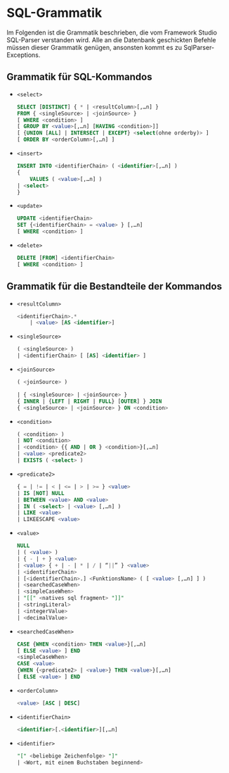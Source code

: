 # SQL-Grammatik

Im Folgenden ist die Grammatik beschrieben, die vom Framework Studio SQL-Parser verstanden wird. Alle an die Datenbank geschickten Befehle müssen dieser Grammatik genügen, ansonsten kommt es zu SqlParser-Exceptions.

## Grammatik für SQL-Kommandos

* `<select>`

    ```sql
    SELECT [DISTINCT] { * | <resultColumn>[,…n] }
    FROM { <singleSource> | <joinSource> }
    [ WHERE <condition> ]
    [ GROUP BY <value>[,…n] [HAVING <condition>]]
    [ {UNION [ALL] | INTERSECT | EXCEPT} <select(ohne orderby)> ]
    [ ORDER BY <orderColumn>[,…n] ]
   ```

* `<insert>`

    ```sql
    INSERT INTO <identifierChain> ( <identifier>[,…n] )
    {
        VALUES ( <value>[,…n] )
    | <select>
    }
    ```

* `<update>`

    ```sql
    UPDATE <identifierChain>
    SET {<identifierChain> = <value> } [,…n]
    [ WHERE <condition> ]
    ```

* `<delete>`

    ```sql
    DELETE [FROM] <identifierChain>
    [ WHERE <condition> ]
    ```

## Grammatik für die Bestandteile der Kommandos

* `<resultColumn>`

    ```sql
    <identifierChain>.*
        | <value> [AS <identifier>]
    ```

* `<singleSource>`

    ```sql
    ( <singleSource> )
    | <identifierChain> [ [AS] <identifier> ]
    ```

* `<joinSource>`

    ```sql
    ( <joinSource> )

    | { <singleSource> | <joinSource> }
    { INNER | {LEFT | RIGHT | FULL} [OUTER] } JOIN
    { <singleSource> | <joinSource> } ON <condition>
    ```

* `<condition>`

    ```sql
    ( <condition> )
    | NOT <condition>
    | <condition> {{ AND | OR } <condition>}[,…n]
    | <value> <predicate2>
    | EXISTS ( <select> )
    ```

* `<predicate2>`

    ```sql
    { = | != | < | <= | > | >= } <value>
    | IS [NOT] NULL
    | BETWEEN <value> AND <value>
    | IN ( <select> | <value> [,…n] )
    | LIKE <value>
    | LIKEESCAPE <value>
    ```

* `<value>`

    ```sql
    NULL
    | ( <value> )
    | { - | + } <value>
    | <value> { + | - | * | / | “||” } <value>
    | <identifierChain>
    | [<identifierChain>.] <FunktionsName> ( [ <value> [,…n] ] )
    | <searchedCaseWhen>
    | <simpleCaseWhen>
    | "[[" <natives sql fragment> "]]"
    | <stringLiteral>
    | <integerValue>
    | <decimalValue>
    ```

* `<searchedCaseWhen>`

    ```sql
    CASE {WHEN <condition> THEN <value>}[,…n]
    [ ELSE <value> ] END
    <simpleCaseWhen>
    CASE <value>
    {WHEN {<predicate2> | <value>} THEN <value>}[,…n]
    [ ELSE <value> ] END
    ```

* `<orderColumn>`

    ```sql
    <value> [ASC | DESC]
    ```

* `<identifierChain>`

    ```sql
    <identifier>[.<identifier>][,…n]
    ```

* `<identifier>`

    ```sql
    "[" <beliebige Zeichenfolge> "]"
    | <Wort, mit einem Buchstaben beginnend>
    ```
